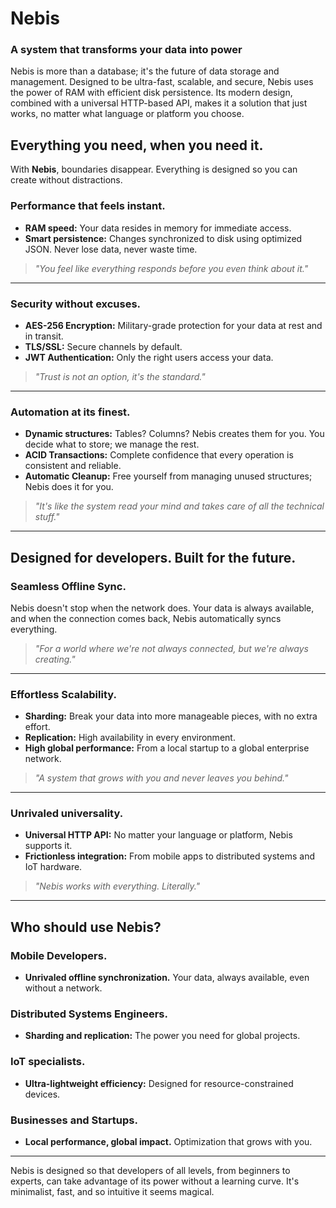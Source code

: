 # **Nebis**
### A system that transforms your data into power
Nebis is more than a database; it's the future of data storage and management. Designed to be ultra-fast, scalable, and secure, Nebis uses the power of RAM with efficient disk persistence. Its modern design, combined with a universal HTTP-based API, makes it a solution that just works, no matter what language or platform you choose.

## **Everything you need, when you need it.**
With **Nebis**, boundaries disappear. Everything is designed so you can create without distractions.

### **Performance that feels instant.**
- **RAM speed:** Your data resides in memory for immediate access.
- **Smart persistence:** Changes synchronized to disk using optimized JSON. Never lose data, never waste time.

> *"You feel like everything responds before you even think about it."*

---

### **Security without excuses.**
- **AES-256 Encryption:** Military-grade protection for your data at rest and in transit.
- **TLS/SSL:** Secure channels by default.
- **JWT Authentication:** Only the right users access your data.

> *"Trust is not an option, it's the standard."*

---

### **Automation at its finest.**
- **Dynamic structures:** Tables? Columns? Nebis creates them for you. You decide what to store; we manage the rest.
- **ACID Transactions:** Complete confidence that every operation is consistent and reliable.
- **Automatic Cleanup:** Free yourself from managing unused structures; Nebis does it for you.

> *"It's like the system read your mind and takes care of all the technical stuff."*

---

## **Designed for developers. Built for the future.**

### **Seamless Offline Sync.**
Nebis doesn't stop when the network does. Your data is always available, and when the connection comes back, Nebis automatically syncs everything.

> *"For a world where we're not always connected, but we're always creating."*

---

### **Effortless Scalability.**
- **Sharding:** Break your data into more manageable pieces, with no extra effort.
- **Replication:** High availability in every environment.
- **High global performance:** From a local startup to a global enterprise network.

> *"A system that grows with you and never leaves you behind."*

---

### **Unrivaled universality.**
- **Universal HTTP API:** No matter your language or platform, Nebis supports it.
- **Frictionless integration:** From mobile apps to distributed systems and IoT hardware.

> *"Nebis works with everything. Literally."*

---

## **Who should use Nebis?**

### **Mobile Developers.**
- **Unrivaled offline synchronization.** Your data, always available, even without a network.

### **Distributed Systems Engineers.**
- **Sharding and replication:** The power you need for global projects.

### **IoT specialists.**
- **Ultra-lightweight efficiency:** Designed for resource-constrained devices.

### **Businesses and Startups.**
- **Local performance, global impact.** Optimization that grows with you.

---

Nebis is designed so that developers of all levels, from beginners to experts, can take advantage of its power without a learning curve. It's minimalist, fast, and so intuitive it seems magical.
